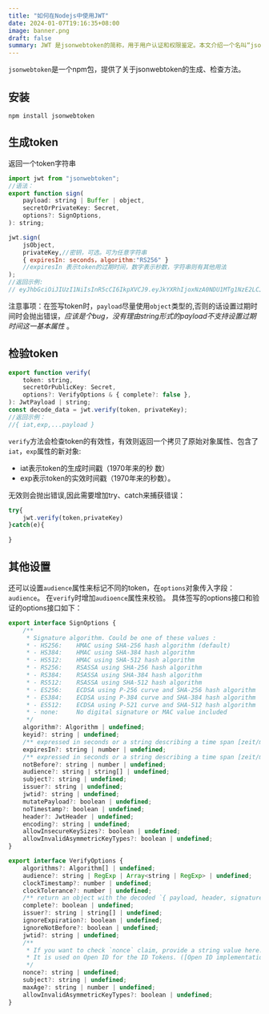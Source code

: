 ```yaml
---
title: "如何在Nodejs中使用JWT"
date: 2024-01-07T19:16:35+08:00
image: banner.png
draft: false
summary: JWT 是jsonwebtoken的简称，用于用户认证和权限鉴定。本文介绍一个名叫“jsonwebtoken”的npm包，它实现了JWT的常用的功能。
---
```


`jsonwebtoken`是一个npm包，提供了关于jsonwebtoken的生成、检查方法。

## 安装

`npm install jsonwebtoken`

## 生成token

返回一个token字符串
```javascript
import jwt from "jsonwebtoken";
//语法：
export function sign(
    payload: string | Buffer | object,
    secretOrPrivateKey: Secret,
    options?: SignOptions,
): string;

jwt.sign(
    jsObject,
    privateKey,//密钥，可选。可为任意字符串
    { expiresIn: seconds，algorithm:"RS256" }
    //expiresIn 表示token的过期时间，数字表示秒数，字符串则有其他用法
);
//返回示例:
// eyJhbGciOiJIUzI1NiIsInR5cCI6IkpXVCJ9.eyJkYXRhIjoxNzA0NDU1MTg1NzE2LCJ0eXBlIjoidGVzdCIsImlhdCI6MTcwNDQ1NTE4NSwiZXhwIjoxNzA0NDU4Nzg1fQ.EGWRaDvmNxkzaUT8FJ1Me-xEEWwkycT3WEzx6O09UBY
```

注意事项：在签写token时，`payload`尽量使用`object`类型的,否则的话设置过期时间时会抛出错误，*应该是个bug，没有理由string形式的payload不支持设置过期时间这一基本属性* 。
## 检验token

```javascript
export function verify(
    token: string,
    secretOrPublicKey: Secret,
    options?: VerifyOptions & { complete?: false },
): JwtPayload | string;
const decode_data = jwt.verify(token, privateKey);
//返回示例：
//{ iat,exp,...payload }
```
`verify`方法会检查token的有效性，有效则返回一个拷贝了原始对象属性、包含了`iat`，`exp`属性的新对象:
- iat表示token的生成时间戳（1970年来的秒
数）
- exp表示token的实效时间戳（1970年来的秒数）。


无效则会抛出错误,因此需要增加try、catch来捕获错误：
```javascript
try{
    jwt.verify(token,privateKey)
}catch(e){
    
}
```

## 其他设置

还可以设置`audience`属性来标记不同的token，在`options`对象传入字段：`audience`。
在`verify`时增加`audioence`属性来校验。
具体签写的options接口和验证的options接口如下：
```javascript
export interface SignOptions {
    /**
     * Signature algorithm. Could be one of these values :
     * - HS256:    HMAC using SHA-256 hash algorithm (default)
     * - HS384:    HMAC using SHA-384 hash algorithm
     * - HS512:    HMAC using SHA-512 hash algorithm
     * - RS256:    RSASSA using SHA-256 hash algorithm
     * - RS384:    RSASSA using SHA-384 hash algorithm
     * - RS512:    RSASSA using SHA-512 hash algorithm
     * - ES256:    ECDSA using P-256 curve and SHA-256 hash algorithm
     * - ES384:    ECDSA using P-384 curve and SHA-384 hash algorithm
     * - ES512:    ECDSA using P-521 curve and SHA-512 hash algorithm
     * - none:     No digital signature or MAC value included
     */
    algorithm?: Algorithm | undefined;
    keyid?: string | undefined;
    /** expressed in seconds or a string describing a time span [zeit/ms](https://github.com/zeit/ms.js).  Eg: 60, "2 days", "10h", "7d" */
    expiresIn?: string | number | undefined;
    /** expressed in seconds or a string describing a time span [zeit/ms](https://github.com/zeit/ms.js).  Eg: 60, "2 days", "10h", "7d" */
    notBefore?: string | number | undefined;
    audience?: string | string[] | undefined;
    subject?: string | undefined;
    issuer?: string | undefined;
    jwtid?: string | undefined;
    mutatePayload?: boolean | undefined;
    noTimestamp?: boolean | undefined;
    header?: JwtHeader | undefined;
    encoding?: string | undefined;
    allowInsecureKeySizes?: boolean | undefined;
    allowInvalidAsymmetricKeyTypes?: boolean | undefined;
}
```
```javascript
export interface VerifyOptions {
    algorithms?: Algorithm[] | undefined;
    audience?: string | RegExp | Array<string | RegExp> | undefined;
    clockTimestamp?: number | undefined;
    clockTolerance?: number | undefined;
    /** return an object with the decoded `{ payload, header, signature }` instead of only the usual content of the payload. */
    complete?: boolean | undefined;
    issuer?: string | string[] | undefined;
    ignoreExpiration?: boolean | undefined;
    ignoreNotBefore?: boolean | undefined;
    jwtid?: string | undefined;
    /**
     * If you want to check `nonce` claim, provide a string value here.
     * It is used on Open ID for the ID Tokens. ([Open ID implementation notes](https://openid.net/specs/openid-connect-core-1_0.html#NonceNotes))
     */
    nonce?: string | undefined;
    subject?: string | undefined;
    maxAge?: string | number | undefined;
    allowInvalidAsymmetricKeyTypes?: boolean | undefined;
}

```